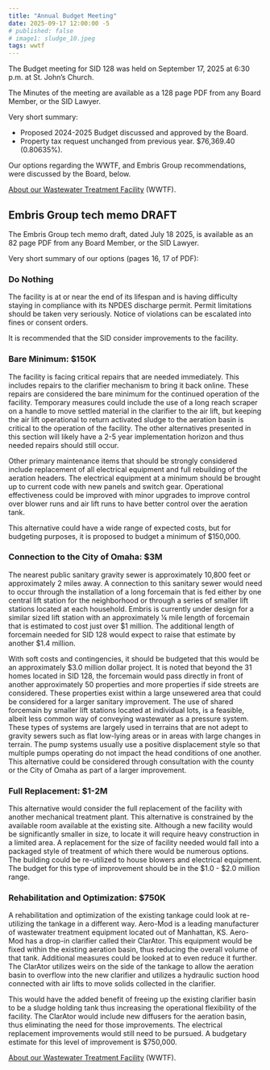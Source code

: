 ```yaml
---
title: "Annual Budget Meeting"
date: 2025-09-17 12:00:00 -5
# published: false
# image1: sludge_10.jpeg
tags: wwtf
---
```


The Budget meeting for SID 128 was held on September 17, 2025 at 6:30 p.m. at St. John’s Church.

The Minutes of the meeting are available as a 128 page PDF from any Board Member,
or the SID Lawyer.

Very short summary:
* Proposed 2024-2025 Budget discussed and approved by the Board.
* Property tax request unchanged from previous year. $76,369.40 (0.80635%).

Our options regarding the WWTF, and Embris Group recommendations, were discussed by the Board, below.

<a href="/about/#wastewater-treatment-facility-wwtf">About our Wastewater Treatment Facility</a>
(WWTF).

## Embris Group tech memo DRAFT

The Embris Group tech memo draft, dated July 18 2025, is available as an 82 page PDF
from any Board Member, or the SID Lawyer.

Very short summary of our options (pages 16, 17 of PDF):

### Do Nothing

The facility is at or near the end of its lifespan and is having difficulty staying in
compliance with its NPDES discharge permit. Permit limitations should be taken
very seriously. Notice of violations can be escalated into fines or consent
orders.

It is recommended that the SID consider improvements to the facility.

### Bare Minimum: $150K

The facility is facing critical repairs that are needed immediately. This
includes repairs to the clarifier mechanism to bring it back online. These
repairs are considered the bare minimum for the continued operation of the
facility. Temporary measures could include the use of a long reach scraper on a
handle to move settled material in the clarifier to the air lift, but keeping
the air lift operational to return activated sludge to the aeration basin is
critical to the operation of the facility. The other alternatives presented in
this section will likely have a 2-5 year implementation horizon and thus needed
repairs should still occur.

Other primary maintenance items that should be strongly considered include
replacement of all electrical equipment and full rebuilding of the aeration
headers. The electrical equipment at a minimum should be brought up to current
code with new panels and switch gear. Operational effectiveness could be
improved with minor upgrades to improve control over blower runs and air lift
runs to have better control over the aeration tank.

This alternative could have a wide range of expected costs, but for budgeting
purposes, it is proposed to budget a minimum of $150,000.

### Connection to the City of Omaha: $3M

The nearest public sanitary gravity sewer is approximately 10,800 feet or
approximately 2 miles away. A connection to this sanitary sewer would need to
occur through the installation of a long forcemain that is fed either by one
central lift station for the neighborhood or through a series of smaller lift
stations located at each household. Embris is currently under design for a
similar sized lift station with an approximately ¼ mile length of forcemain
that is estimated to cost just over $1 million. The additional length of
forcemain needed for SID 128 would expect to raise that estimate by another
$1.4 million.

With soft costs and contingencies, it should be budgeted that this would be an
approximately $3.0 million dollar project. It is noted that beyond the 31 homes
located in SID 128, the forcemain would pass directly in front of another
approximately 50 properties and more properties if side streets are considered.
These properties exist within a large unsewered area that could be considered
for a larger sanitary improvement. The use of shared forcemain by smaller lift
stations located at individual lots, is a feasible, albeit less common way of
conveying wastewater as a pressure system. These types of systems are largely
used in terrains that are not adept to gravity sewers such as flat low-lying
areas or in areas with large changes in terrain. The pump systems usually use a
positive displacement style so that multiple pumps operating do not impact the
head conditions of one another. This alternative could be considered through
consultation with the county or the City of Omaha as part of a larger
improvement.

### Full Replacement: $1-2M

This alternative would consider the full replacement of the facility with
another mechanical treatment plant. This alternative is constrained by the
available room available at the existing site. Although a new facility would be
significantly smaller in size, to locate it will require heavy construction in
a limited area. A replacement for the size of facility needed would fall into a
packaged style of treatment of which there would be numerous options. The
building could be re-utilized to house blowers and electrical equipment. The
budget for this type of improvement should be in the $1.0 - $2.0 million range.

### Rehabilitation and Optimization: $750K

A rehabilitation and optimization of the existing tankage could look at
re-utilizing the tankage in a different way. Aero-Mod is a leading manufacturer
of wastewater treatment equipment located out of Manhattan, KS. Aero-Mod has a
drop-in clarifier called their ClarAtor. This equipment would be fixed within
the existing aeration basin, thus reducing the overall volume of that tank.
Additional measures could be looked at to even reduce it further. The ClarAtor
utilizes weirs on the side of the tankage to allow the aeration basin to
overflow into the new clarifier and utilizes a hydraulic suction hood connected
with air lifts to move solids collected in the clarifier.

This would have the added benefit of freeing up the existing clarifier basin to
be a sludge holding tank thus increasing the operational flexibility of the
facility. The ClarAtor would include new diffusers for the aeration basin, thus
eliminating the need for those improvements. The electrical replacement
improvements would still need to be pursued. A budgetary estimate for this
level of improvement is $750,000.

<a href="/about/#wastewater-treatment-facility-wwtf">About our Wastewater Treatment Facility</a>
(WWTF).
